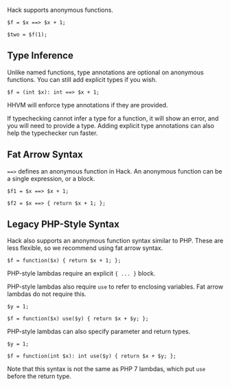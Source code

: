 Hack supports anonymous functions.

``` Hack
$f = $x ==> $x + 1;

$two = $f(1);
```

## Type Inference

Unlike named functions, type annotations are optional on anonymous functions.
You can still add explicit types if you wish.

``` Hack
$f = (int $x): int ==> $x + 1;
```

HHVM will enforce type annotations if they are provided.

If typechecking cannot infer a type for a function, it will show an
error, and you will need to provide a type. Adding explicit type
annotations can also help the typechecker run faster.

## Fat Arrow Syntax

`==>` defines an anonymous function in Hack. An anonymous function can
be a single expression, or a block.

``` Hack
$f1 = $x ==> $x + 1;

$f2 = $x ==> { return $x + 1; };
```

## Legacy PHP-Style Syntax

Hack also supports an anonymous function syntax similar to PHP. These
are less flexible, so we recommend using fat arrow syntax.

``` Hack
$f = function($x) { return $x + 1; };
```

PHP-style lambdas require an explicit `{ ... }` block.

PHP-style lambdas also require `use` to refer to enclosing variables. Fat
arrow lambdas do not require this.

``` Hack
$y = 1;

$f = function($x) use($y) { return $x + $y; };
```

PHP-style lambdas can also specify parameter and return types.

``` Hack
$y = 1;

$f = function(int $x): int use($y) { return $x + $y; };
```

Note that this syntax is not the same as PHP 7 lambdas, which put
`use` before the return type.
